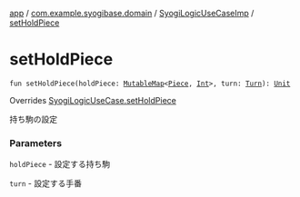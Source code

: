 [app](../../index.md) / [com.example.syogibase.domain](../index.md) / [SyogiLogicUseCaseImp](index.md) / [setHoldPiece](./set-hold-piece.md)

# setHoldPiece

`fun setHoldPiece(holdPiece: `[`MutableMap`](https://kotlinlang.org/api/latest/jvm/stdlib/kotlin.collections/-mutable-map/index.html)`<`[`Piece`](../../com.example.syogibase.data.entity/-piece/index.md)`, `[`Int`](https://kotlinlang.org/api/latest/jvm/stdlib/kotlin/-int/index.html)`>, turn: `[`Turn`](../../com.example.syogibase.domain.value/-turn/index.md)`): `[`Unit`](https://kotlinlang.org/api/latest/jvm/stdlib/kotlin/-unit/index.html)

Overrides [SyogiLogicUseCase.setHoldPiece](../-syogi-logic-use-case/set-hold-piece.md)

持ち駒の設定

### Parameters

`holdPiece` - 設定する持ち駒

`turn` - 設定する手番